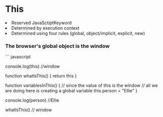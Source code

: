 <h1>This</h1>
<li>Reserved JavaSctiptKeyword
<li>Determined by execution context</li>
<li>Determined using four rules (global, object/implicit, explicit, new)</li>

<h3>The browser's global object is the window</h3>
``` javascript

console.log(this) //window

function whatIsThis() {
	return this
}

function variablesInThis() {
	// since the value of this is the window
	// all we are doing here is creating a global variable
	this.person = "Ellie"
}

console.log(person) //Ellie

whatIsThis() // window

```